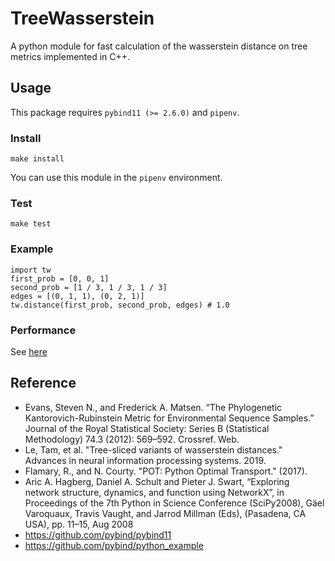 # TreeWasserstein

A python module for fast calculation of the wasserstein distance on tree metrics implemented in C++.

## Usage
This package requires `pybind11 (>= 2.6.0)` and `pipenv`.

### Install

```
make install
```

You can use this module in the `pipenv` environment.

### Test

```
make test
```

### Example

```
import tw
first_prob = [0, 0, 1]
second_prob = [1 / 3, 1 / 3, 1 / 3]
edges = [(0, 1, 1), (0, 2, 1)]
tw.distance(first_prob, second_prob, edges) # 1.0
```

### Performance

See [here](examples/example.ipynb)

## Reference

- Evans, Steven N., and Frederick A. Matsen. “The Phylogenetic Kantorovich-Rubinstein Metric for Environmental Sequence Samples.” Journal of the Royal Statistical Society: Series B (Statistical Methodology) 74.3 (2012): 569–592. Crossref. Web.
- Le, Tam, et al. "Tree-sliced variants of wasserstein distances." Advances in neural information processing systems. 2019.
- Flamary, R., and N. Courty. "POT: Python Optimal Transport." (2017).
- Aric A. Hagberg, Daniel A. Schult and Pieter J. Swart, “Exploring network structure, dynamics, and function using NetworkX”, in Proceedings of the 7th Python in Science Conference (SciPy2008), Gäel Varoquaux, Travis Vaught, and Jarrod Millman (Eds), (Pasadena, CA USA), pp. 11–15, Aug 2008
- https://github.com/pybind/pybind11
- https://github.com/pybind/python_example
